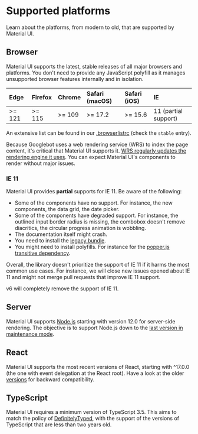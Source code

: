# Supported platforms

<p class="description">Learn about the platforms, from modern to old, that are supported by Material UI.</p>

## Browser

Material UI supports the latest, stable releases of all major browsers and platforms.
You don't need to provide any JavaScript polyfill as it manages unsupported browser features internally and in isolation.

<!-- #stable-snapshot -->

| Edge   | Firefox | Chrome | Safari (macOS) | Safari (iOS) | IE                   |
| :----- | :------ | :----- | :------------- | :----------- | :------------------- |
| >= 121 | >= 115  | >= 109 | >= 17.2        | >= 15.6      | 11 (partial support) |

<!-- #default-branch-switch -->

An extensive list can be found in our [.browserlistrc](https://github.com/mui/material-ui/blob/-/.browserslistrc#L12-L27) (check the `stable` entry).

Because Googlebot uses a web rendering service (WRS) to index the page content, it's critical that Material UI supports it.
[WRS regularly updates the rendering engine it uses](https://webmasters.googleblog.com/2019/05/the-new-evergreen-googlebot.html).
You can expect Material UI's components to render without major issues.

### IE 11

Material UI provides **partial** supports for IE 11. Be aware of the following:

- Some of the components have no support. For instance, the new components, the data grid, the date picker.
- Some of the components have degraded support. For instance, the outlined input border radius is missing, the combobox doesn't remove diacritics, the circular progress animation is wobbling.
- The documentation itself might crash.
- You need to install the [legacy bundle](/material-ui/guides/minimizing-bundle-size/#legacy-bundle).
- You might need to install polyfills. For instance for the [popper.js transitive dependency](https://popper.js.org/docs/v2/browser-support/#ie11).

Overall, the library doesn't prioritize the support of IE 11 if it harms the most common use cases. For instance, we will close new issues opened about IE 11 and might not merge pull requests that improve IE 11 support.

v6 will completely remove the support of IE 11.

## Server

<!-- #stable-snapshot -->

Material UI supports [Node.js](https://github.com/nodejs/node) starting with version 12.0 for server-side rendering.
The objective is to support Node.js down to the [last version in maintenance mode](https://github.com/nodejs/Release#release-schedule).

## React

<!-- #react-peer-version -->

Material UI supports the most recent versions of React, starting with ^17.0.0 (the one with event delegation at the React root).
Have a look at the older [versions](https://mui.com/versions/) for backward compatibility.

## TypeScript

Material UI requires a minimum version of TypeScript 3.5.
This aims to match the policy of [DefinitelyTyped](https://github.com/DefinitelyTyped/DefinitelyTyped), with the support of the versions of TypeScript that are less than two years old.
